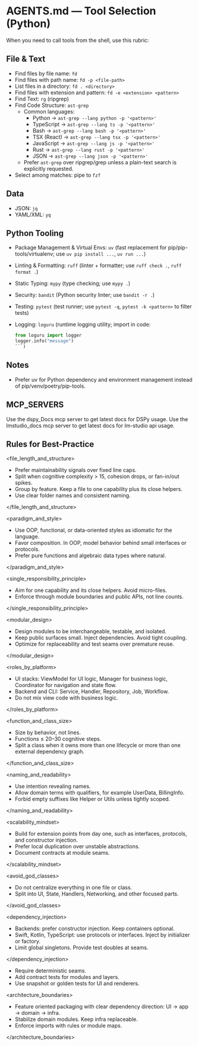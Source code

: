 # AGENTS.md — Tool Selection (Python)

When you need to call tools from the shell, use this rubric:

## File & Text

- Find files by file name: `fd`
- Find files with path name: `fd -p <file-path>`
- List files in a directory: `fd . <directory>`
- Find files with extension and pattern: `fd -e <extension> <pattern>`
- Find Text: `rg` (ripgrep)
- Find Code Structure: `ast-grep`
  - Common languages:
    - Python → `ast-grep --lang python -p '<pattern>'`
    - TypeScript → `ast-grep --lang ts -p '<pattern>'`
    - Bash → `ast-grep --lang bash -p '<pattern>'`
    - TSX (React) → `ast-grep --lang tsx -p '<pattern>'`
    - JavaScript → `ast-grep --lang js -p '<pattern>'`
    - Rust → `ast-grep --lang rust -p '<pattern>'`
    - JSON → `ast-grep --lang json -p '<pattern>'`
  - Prefer `ast-grep` over ripgrep/grep unless a plain-text search is explicitly requested.
- Select among matches: pipe to `fzf`

## Data

- JSON: `jq`
- YAML/XML: `yq`

## Python Tooling

- Package Management & Virtual Envs: `uv`
  (fast replacement for pip/pip-tools/virtualenv; use `uv pip install ...`, `uv run ...`)
- Linting & Formatting: `ruff`
  (linter + formatter; use `ruff check .`, `ruff format .`)
- Static Typing: `mypy`
  (type checking; use `mypy .`)
- Security: `bandit`
  (Python security linter; use `bandit -r .`)
- Testing: `pytest`
  (test runner; use `pytest -q`, `pytest -k <pattern>` to filter tests)
- Logging: `loguru`
  (runtime logging utility; import in code:

  ```python
  from loguru import logger
  logger.info("message")
  ```)

## Notes

- Prefer uv for Python dependency and environment management instead of pip/venv/poetry/pip-tools.

## MCP_SERVERS

Use the dspy_Docs mcp server to get latest docs for DSPy usage.
Use the lmstudio_docs mcp server to get latest docs for lm-studio api usage.

## Rules for Best-Practice

<file_length_and_structure>

- Prefer maintainability signals over fixed line caps.
- Split when cognitive complexity > 15, cohesion drops, or fan-in/out spikes.
- Group by feature. Keep a file to one capability plus its close helpers.
- Use clear folder names and consistent naming.

</file_length_and_structure>

<paradigm_and_style>

- Use OOP, functional, or data-oriented styles as idiomatic for the language.
- Favor composition. In OOP, model behavior behind small interfaces or protocols.
- Prefer pure functions and algebraic data types where natural.

</paradigm_and_style>

<single_responsibility_principle>

- Aim for one capability and its close helpers. Avoid micro-files.
- Enforce through module boundaries and public APIs, not line counts.

</single_responsibility_principle>

<modular_design>

- Design modules to be interchangeable, testable, and isolated.
- Keep public surfaces small. Inject dependencies. Avoid tight coupling.
- Optimize for replaceability and test seams over premature reuse.

</modular_design>

<roles_by_platform>

- UI stacks: ViewModel for UI logic, Manager for business logic, Coordinator for navigation and state flow.
- Backend and CLI: Service, Handler, Repository, Job, Workflow.
- Do not mix view code with business logic.

</roles_by_platform>

<function_and_class_size>

- Size by behavior, not lines.
- Functions ≤ 20–30 cognitive steps.
- Split a class when it owns more than one lifecycle or more than one external dependency graph.

</function_and_class_size>

<naming_and_readability>

- Use intention revealing names.
- Allow domain terms with qualifiers, for example UserData, BillingInfo.
- Forbid empty suffixes like Helper or Utils unless tightly scoped.

</naming_and_readability>

<scalability_mindset>

- Build for extension points from day one, such as interfaces, protocols, and constructor injection.
- Prefer local duplication over unstable abstractions.
- Document contracts at module seams.

</scalability_mindset>

<avoid_god_classes>

- Do not centralize everything in one file or class.
- Split into UI, State, Handlers, Networking, and other focused parts.

</avoid_god_classes>

<dependency_injection>

- Backends: prefer constructor injection. Keep containers optional.
- Swift, Kotlin, TypeScript: use protocols or interfaces. Inject by initializer or factory.
- Limit global singletons. Provide test doubles at seams.

</dependency_injection>

<testing>

- Require deterministic seams.
- Add contract tests for modules and layers.
- Use snapshot or golden tests for UI and renderers.

</testing>

<architecture_boundaries>

- Feature oriented packaging with clear dependency direction: UI → app → domain → infra.
- Stabilize domain modules. Keep infra replaceable.
- Enforce imports with rules or module maps.

</architecture_boundaries>
